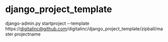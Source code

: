 django_project_template
=======================

django-admin.py startproject --template https://digitalinc@github.com/digitalinc/django_project_template/zipball/master projectname